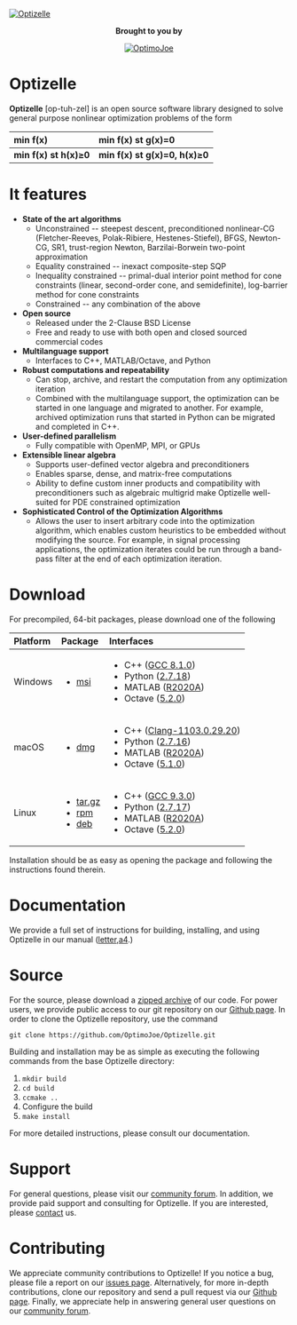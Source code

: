 [![Optizelle](http://www.optimojoe.com/img/optizelle-gh.jpg "Optizelle")](http://www.optimojoe.com/products/optizelle)

<div align="center">
<p><strong>Brought to you by</strong></p>
<a href="http://www.optimojoe.com"><img src="http://www.optimojoe.com/img/optimojoe-gh.jpg" alt="OptimoJoe" ></a>
</div>


# Optizelle

**Optizelle** [op-tuh-zel] is an open source software library designed to solve general purpose nonlinear optimization problems of the form

| min f(x) | min f(x) st g(x)=0 |
|:-----------|:--------------------------------------------------|
| **min f(x) st h(x)&ge;0** | **min f(x) st g(x)=0, h(x)&ge;0**  |


# It features
* **State of the art algorithms**
    * Unconstrained -- steepest descent, preconditioned nonlinear-CG (Fletcher-Reeves, Polak-Ribiere, Hestenes-Stiefel), BFGS, Newton-CG, SR1, trust-region Newton, Barzilai-Borwein two-point approximation
    * Equality constrained -- inexact composite-step SQP
    * Inequality constrained -- primal-dual interior point method for cone constraints (linear, second-order cone, and semidefinite), log-barrier method for cone constraints
    * Constrained -- any combination of the above
* **Open source**
    * Released under the 2-Clause BSD License
    * Free and ready to use with both open and closed sourced commercial codes
* **Multilanguage support**
    * Interfaces to C++, MATLAB/Octave, and Python
* **Robust computations and repeatability**
    * Can stop, archive, and restart the computation from any optimization iteration
    * Combined with the multilanguage support, the optimization can be started in one language and migrated to another.  For example, archived optimization runs that started in Python can be migrated and completed in C++.
* **User-defined parallelism**
    * Fully compatible with OpenMP, MPI, or GPUs
* **Extensible linear algebra**
    * Supports user-defined vector algebra and preconditioners
    * Enables sparse, dense, and matrix-free computations
    * Ability to define custom inner products and compatibility with preconditioners such as algebraic multigrid make Optizelle well-suited for PDE constrained optimization
* **Sophisticated Control of the Optimization Algorithms**
    * Allows the user to insert arbitrary code into the optimization algorithm, which enables custom heuristics to be embedded without modifying the source.  For example, in signal processing applications, the optimization iterates could be run through a band-pass filter at the end of each optimization iteration.

# Download

For precompiled, 64-bit packages, please download one of the following

| Platform | Package | Interfaces |
|:---|:---|:---|
| Windows | <ul><li>[msi](http://www.optimojoe.com/uploads/software/Optizelle-1.2.2-win64.msi)</li></ul> | <ul><li>C++ ([GCC 8.1.0](https://mingw-w64.org/doku.php/download))</li><li>Python ([2.7.18](https://www.python.org/downloads/windows/))</li><li>MATLAB ([R2020A](https://www.mathworks.com/products/matlab/))</li><li>Octave ([5.2.0](https://www.gnu.org/software/octave/download.html))</li></ul> |
| macOS | <ul><li>[dmg](http://www.optimojoe.com/uploads/software/Optizelle-1.2.2-Darwin.dmg)</li></ul> | <ul><li>C++ ([Clang-1103.0.29.20](https://developer.apple.com/xcode/))</li><li>Python ([2.7.16](https://www.python.org/downloads/mac-osx/))</li><li>MATLAB ([R2020A](https://www.mathworks.com/products/matlab/))</li><li>Octave ([5.1.0](https://www.gnu.org/software/octave/download.html))</li></ul> |
| Linux | <ul><li>[tar.gz](http://www.optimojoe.com/uploads/software/Optizelle-1.2.2-Linux.tar.gz)</li><li>[rpm](http://www.optimojoe.com/uploads/software/Optizelle-1.2.2-Linux.rpm)</li><li>[deb](http://www.optimojoe.com/uploads/software/Optizelle-1.2.2-Linux.deb)</li></ul>| <ul><li>C++ ([GCC 9.3.0](https://gcc.gnu.org/))</li><li>Python ([2.7.17](https://www.python.org/downloads/))</li><li>MATLAB ([R2020A](https://www.mathworks.com/products/matlab/))</li><li>Octave ([5.2.0](https://www.gnu.org/software/octave/download.html))</li></ul> |

Installation should be as easy as opening the package and following the instructions found therein.

# Documentation

We provide a full set of instructions for building, installing, and using Optizelle in our manual ([letter](http://www.optimojoe.com/uploads/reports/Optizelle-1.2.2-letter.pdf),[a4](http://www.optimojoe.com/uploads/reports/Optizelle-1.2.2-a4.pdf).)

# Source

For the source, please download a [zipped archive](http://www.optimojoe.com/uploads/software/Optizelle-1.2.2-Source.tar.gz) of our code.  For power users, we provide public access to our git repository on our [Github page](https://github.com/OptimoJoe/Optizelle).  In order to clone the Optizelle repository, use the command

```
git clone https://github.com/OptimoJoe/Optizelle.git
```

Building and installation may be as simple as executing the following commands from the base Optizelle directory:

1. `mkdir build`
1. `cd build`
1. `ccmake ..`
1. Configure the build
1. `make install`

For more detailed instructions, please consult our documentation.

# Support

For general questions, please visit our [community forum](http://forum.optimojoe.com).  In addition, we provide paid support and consulting for Optizelle. If you are interested, please [contact](http://www.optimojoe.com/contact/) us.

# Contributing

We appreciate community contributions to Optizelle!  If you notice a bug, please file a report on our [issues page](https://github.com/OptimoJoe/Optizelle/issues).  Alternatively, for more in-depth contributions, clone our repository and send a pull request via our [Github page](https://github.com/OptimoJoe/Optizelle).  Finally, we appreciate help in answering general user questions on our [community forum](http://forum.optimojoe.com).
